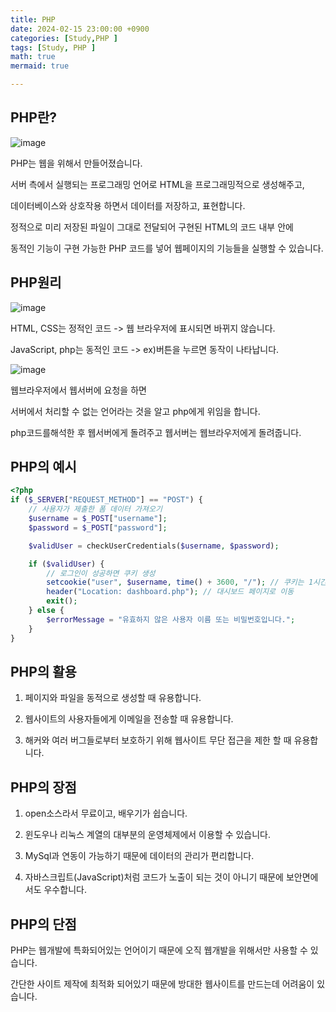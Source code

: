```yaml
---
title: PHP
date: 2024-02-15 23:00:00 +0900
categories: [Study,PHP ]
tags: [Study, PHP ]
math: true
mermaid: true

---
```


## **PHP란?**

![image](https://github.com/ararp1006/Algorithm/assets/130068083/efcbb2ac-73d3-46f2-90c9-3a00fbc3e079)


PHP는 웹을 위해서 만들어졌습니다. 

서버 측에서 실행되는 프로그래밍 언어로 HTML을 프로그래밍적으로 생성해주고, 
 
데이터베이스와 상호작용 하면서 데이터를 저장하고, 표현합니다.
 
정적으로 미리 저장된 파일이 그대로 전달되어 구현된 HTML의 코드 내부 안에 

동적인 기능이 구현 가능한 PHP 코드를 넣어 웹페이지의 기능들을 실행할 수 있습니다. 

## **PHP원리**

![image](https://github.com/ararp1006/Algorithm/assets/130068083/08f49162-5baf-4b76-9ebb-8bcc0f0d3362)

HTML, CSS는 정적인 코드
-> 웹 브라우저에 표시되면 바뀌지 않습니다.

JavaScript, php는 동적인 코드 -> ex)버튼을 누르면 동작이 나타납니다.

![image](https://github.com/ararp1006/Algorithm/assets/130068083/56707f91-80fb-43a2-a19e-13de951fd843)


웹브라우저에서  웹서버에 요청을 하면 

서버에서 처리할 수 없는 언어라는 것을 알고 php에게 위임을 합니다.

php코드를해석한 후 웹서버에게 돌려주고 웹서버는 웹브라우저에게 돌려줍니다.

## **PHP의 예시**

```php
<?php
if ($_SERVER["REQUEST_METHOD"] == "POST") {
    // 사용자가 제출한 폼 데이터 가져오기
    $username = $_POST["username"];
    $password = $_POST["password"];

    $validUser = checkUserCredentials($username, $password);

    if ($validUser) {
        // 로그인이 성공하면 쿠키 생성
        setcookie("user", $username, time() + 3600, "/"); // 쿠키는 1시간 동안 유효
        header("Location: dashboard.php"); // 대시보드 페이지로 이동
        exit();
    } else {
        $errorMessage = "유효하지 않은 사용자 이름 또는 비밀번호입니다.";
    }
}


```



## **PHP의 활용**

1. 페이지와 파일을 동적으로 생성할 때 유용합니다.

2. 웹사이트의 사용자들에게 이메일을 전송할 때 유용합니다.

3. 해커와 여러 버그들로부터 보호하기 위해 웹사이트 무단 접근을 제한 할 때 유용합니다.


 

## **PHP의 장점**

1. open소스라서 무료이고, 배우기가 쉽습니다.

2. 윈도우나 리눅스 계열의 대부분의 운영체제에서 이용할 수 있습니다.

3. MySql과 연동이 가능하기 때문에 데이터의 관리가 편리합니다.

4. 자바스크립트(JavaScript)처럼 코드가 노출이 되는 것이 아니기 때문에 보안면에서도 우수합니다.



## **PHP의 단점**

PHP는 웹개발에 특화되어있는 언어이기 때문에 오직 웹개발을 위해서만 사용할 수 있습니다.

간단한 사이트 제작에 최적화 되어있기 때문에 방대한 웹사이트를 만드는데 어려움이 있습니다.


